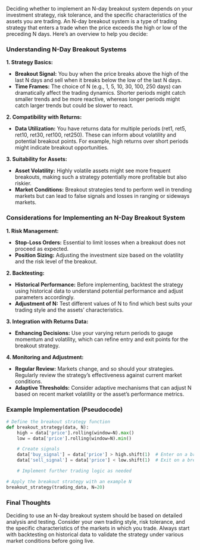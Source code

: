 Deciding whether to implement an N-day breakout system depends on your investment strategy, risk tolerance, and the specific characteristics of the assets you are trading. An N-day breakout system is a type of trading strategy that enters a trade when the price exceeds the high or low of the preceding N days. Here’s an overview to help you decide:

### Understanding N-Day Breakout Systems

**1. Strategy Basics:**
   - **Breakout Signal:** You buy when the price breaks above the high of the last N days and sell when it breaks below the low of the last N days.
   - **Time Frames:** The choice of N (e.g., 1, 5, 10, 30, 100, 250 days) can dramatically affect the trading dynamics. Shorter periods might catch smaller trends and be more reactive, whereas longer periods might catch larger trends but could be slower to react.

**2. Compatibility with Returns:**
   - **Data Utilization:** You have returns data for multiple periods (ret1, ret5, ret10, ret30, ret100, ret250). These can inform about volatility and potential breakout points. For example, high returns over short periods might indicate breakout opportunities.

**3. Suitability for Assets:**
   - **Asset Volatility:** Highly volatile assets might see more frequent breakouts, making such a strategy potentially more profitable but also riskier.
   - **Market Conditions:** Breakout strategies tend to perform well in trending markets but can lead to false signals and losses in ranging or sideways markets.

### Considerations for Implementing an N-Day Breakout System

**1. Risk Management:**
   - **Stop-Loss Orders:** Essential to limit losses when a breakout does not proceed as expected.
   - **Position Sizing:** Adjusting the investment size based on the volatility and the risk level of the breakout.

**2. Backtesting:**
   - **Historical Performance:** Before implementing, backtest the strategy using historical data to understand potential performance and adjust parameters accordingly.
   - **Adjustment of N:** Test different values of N to find which best suits your trading style and the assets’ characteristics.

**3. Integration with Returns Data:**
   - **Enhancing Decisions:** Use your varying return periods to gauge momentum and volatility, which can refine entry and exit points for the breakout strategy.

**4. Monitoring and Adjustment:**
   - **Regular Review:** Markets change, and so should your strategies. Regularly review the strategy’s effectiveness against current market conditions.
   - **Adaptive Thresholds:** Consider adaptive mechanisms that can adjust N based on recent market volatility or the asset’s performance metrics.

### Example Implementation (Pseudocode)

```python
# Define the breakout strategy function
def breakout_strategy(data, N):
    high = data['price'].rolling(window=N).max()
    low = data['price'].rolling(window=N).min()

    # Create signals
    data['buy_signal'] = data['price'] > high.shift(1)  # Enter on a break above the last N days' high
    data['sell_signal'] = data['price'] < low.shift(1)  # Exit on a break below the last N days' low

    # Implement further trading logic as needed

# Apply the breakout strategy with an example N
breakout_strategy(trading_data, N=20)
```

### Final Thoughts

Deciding to use an N-day breakout system should be based on detailed analysis and testing. Consider your own trading style, risk tolerance, and the specific characteristics of the markets in which you trade. Always start with backtesting on historical data to validate the strategy under various market conditions before going live.